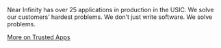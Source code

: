 Near Infinity has over 25 applications in production in the USIC. We solve our customers’ hardest problems. We don’t just write software. We solve problems. 

<a href="/what_we_do/trusted_apps" class="impact-link">More on Trusted Apps</a>
